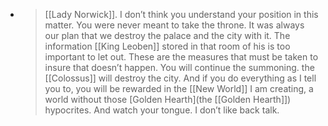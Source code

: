 - > [[Lady Norwick]]. I don’t think you understand your position in this matter. You were never meant to take the throne. It was always our plan that we destroy the palace and the city with it. The information [[King Leoben]] stored in that room of his is too important to let out. These are the measures that must be taken to insure that doesn’t happen. You will continue the summoning. the [[Colossus]] will destroy the city. And if you do everything as I tell you to, you will be rewarded in the [[New World]] I am creating, a world without those [Golden Hearth](the [[Golden Hearth]]) hypocrites. And watch your tongue. I don’t like back talk.